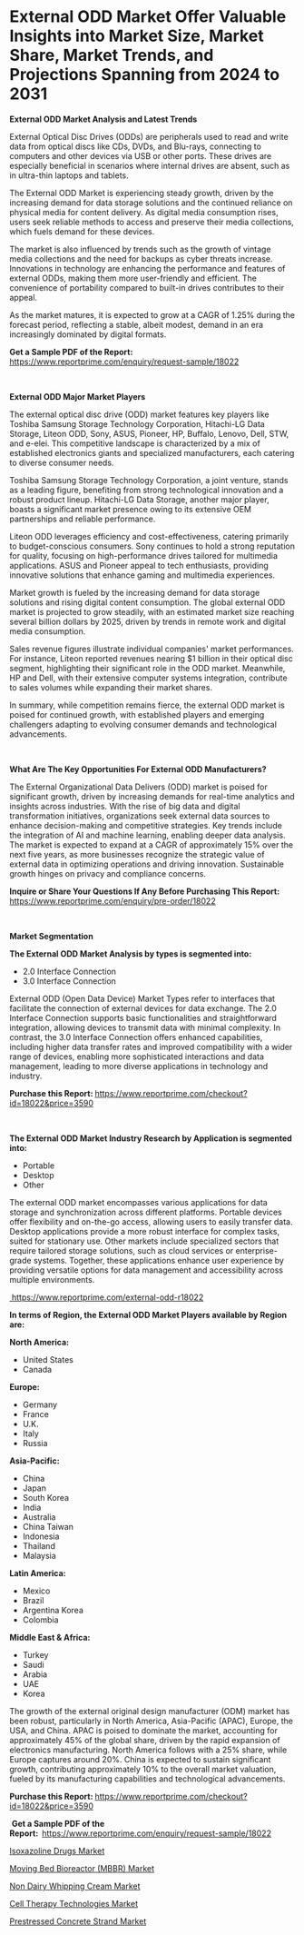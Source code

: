 <p><h1>External ODD Market Offer Valuable Insights into Market Size, Market Share, Market Trends, and Projections Spanning from 2024 to 2031</h1></p><p><strong>External ODD Market Analysis and Latest Trends</strong></p>
<p><p>External Optical Disc Drives (ODDs) are peripherals used to read and write data from optical discs like CDs, DVDs, and Blu-rays, connecting to computers and other devices via USB or other ports. These drives are especially beneficial in scenarios where internal drives are absent, such as in ultra-thin laptops and tablets.</p><p>The External ODD Market is experiencing steady growth, driven by the increasing demand for data storage solutions and the continued reliance on physical media for content delivery. As digital media consumption rises, users seek reliable methods to access and preserve their media collections, which fuels demand for these devices.</p><p>The market is also influenced by trends such as the growth of vintage media collections and the need for backups as cyber threats increase. Innovations in technology are enhancing the performance and features of external ODDs, making them more user-friendly and efficient. The convenience of portability compared to built-in drives contributes to their appeal.</p><p>As the market matures, it is expected to grow at a CAGR of 1.25% during the forecast period, reflecting a stable, albeit modest, demand in an era increasingly dominated by digital formats.</p></p>
<p><strong>Get a Sample PDF of the Report:&nbsp;</strong> <a href="https://www.reportprime.com/enquiry/request-sample/18022?utm_campaign=1091&utm_medium=2&utm_source=Github&utm_content=ia&utm_term=20112024&utm_id=external-odd">https://www.reportprime.com/enquiry/request-sample/18022</a></p>
<p>&nbsp;</p>
<p><strong>External ODD Major Market Players</strong></p>
<p><p>The external optical disc drive (ODD) market features key players like Toshiba Samsung Storage Technology Corporation, Hitachi-LG Data Storage, Liteon ODD, Sony, ASUS, Pioneer, HP, Buffalo, Lenovo, Dell, STW, and e-elei. This competitive landscape is characterized by a mix of established electronics giants and specialized manufacturers, each catering to diverse consumer needs.</p><p>Toshiba Samsung Storage Technology Corporation, a joint venture, stands as a leading figure, benefiting from strong technological innovation and a robust product lineup. Hitachi-LG Data Storage, another major player, boasts a significant market presence owing to its extensive OEM partnerships and reliable performance.</p><p>Liteon ODD leverages efficiency and cost-effectiveness, catering primarily to budget-conscious consumers. Sony continues to hold a strong reputation for quality, focusing on high-performance drives tailored for multimedia applications. ASUS and Pioneer appeal to tech enthusiasts, providing innovative solutions that enhance gaming and multimedia experiences.</p><p>Market growth is fueled by the increasing demand for data storage solutions and rising digital content consumption. The global external ODD market is projected to grow steadily, with an estimated market size reaching several billion dollars by 2025, driven by trends in remote work and digital media consumption.</p><p>Sales revenue figures illustrate individual companies' market performances. For instance, Liteon reported revenues nearing $1 billion in their optical disc segment, highlighting their significant role in the ODD market. Meanwhile, HP and Dell, with their extensive computer systems integration, contribute to sales volumes while expanding their market shares.</p><p>In summary, while competition remains fierce, the external ODD market is poised for continued growth, with established players and emerging challengers adapting to evolving consumer demands and technological advancements.</p></p>
<p>&nbsp;</p>
<p><strong>What Are The Key Opportunities For External ODD Manufacturers?</strong></p>
<p><p>The External Organizational Data Delivers (ODD) market is poised for significant growth, driven by increasing demands for real-time analytics and insights across industries. With the rise of big data and digital transformation initiatives, organizations seek external data sources to enhance decision-making and competitive strategies. Key trends include the integration of AI and machine learning, enabling deeper data analysis. The market is expected to expand at a CAGR of approximately 15% over the next five years, as more businesses recognize the strategic value of external data in optimizing operations and driving innovation. Sustainable growth hinges on privacy and compliance concerns.</p></p>
<p><strong>Inquire or Share Your Questions If Any Before Purchasing This Report:</strong> <a href="https://www.reportprime.com/enquiry/pre-order/18022?utm_campaign=1091&utm_medium=2&utm_source=Github&utm_content=ia&utm_term=20112024&utm_id=external-odd">https://www.reportprime.com/enquiry/pre-order/18022</a></p>
<p>&nbsp;</p>
<p><strong>Market Segmentation</strong></p>
<p><strong>The External ODD Market Analysis by types is segmented into:</strong></p>
<p><ul><li>2.0 Interface Connection</li><li>3.0 Interface Connection</li></ul></p>
<p><p>External ODD (Open Data Device) Market Types refer to interfaces that facilitate the connection of external devices for data exchange. The 2.0 Interface Connection supports basic functionalities and straightforward integration, allowing devices to transmit data with minimal complexity. In contrast, the 3.0 Interface Connection offers enhanced capabilities, including higher data transfer rates and improved compatibility with a wider range of devices, enabling more sophisticated interactions and data management, leading to more diverse applications in technology and industry.</p></p>
<p><strong>Purchase this Report:&nbsp;</strong><a href="https://www.reportprime.com/checkout?id=18022&price=3590&utm_campaign=1091&utm_medium=2&utm_source=Github&utm_content=ia&utm_term=20112024&utm_id=external-odd">https://www.reportprime.com/checkout?id=18022&price=3590</a></p>
<p>&nbsp;</p>
<p><strong>The External ODD Market Industry Research by Application is segmented into:</strong></p>
<p><ul><li>Portable</li><li>Desktop</li><li>Other</li></ul></p>
<p><p>The external ODD market encompasses various applications for data storage and synchronization across different platforms. Portable devices offer flexibility and on-the-go access, allowing users to easily transfer data. Desktop applications provide a more robust interface for complex tasks, suited for stationary use. Other markets include specialized sectors that require tailored storage solutions, such as cloud services or enterprise-grade systems. Together, these applications enhance user experience by providing versatile options for data management and accessibility across multiple environments.</p></p>
<p><a href="https://www.reportprime.com/external-odd-r18022?utm_campaign=1091&utm_medium=2&utm_source=Github&utm_content=ia&utm_term=20112024&utm_id=external-odd">&nbsp;https://www.reportprime.com/external-odd-r18022</a></p>
<p><strong>In terms of Region, the External ODD Market Players available by Region are:</strong></p>
<p>
    <p> <strong> North America: </strong>
        <ul>
            <li>United States</li>
            <li>Canada</li>
        </ul>
        </p> 
    <p> <strong> Europe: </strong>
        <ul>
            <li>Germany</li>
            <li>France</li>
            <li>U.K.</li>
            <li>Italy</li>
            <li>Russia</li>
        </ul>
        </p> 
    <p> <strong> Asia-Pacific: </strong>
        <ul>
            <li>China</li>
            <li>Japan</li>
            <li>South Korea</li>
            <li>India</li>
            <li>Australia</li>
            <li>China Taiwan</li>
            <li>Indonesia</li>
            <li>Thailand</li>
            <li>Malaysia</li>
        </ul>
        </p> 
    <p> <strong> Latin America: </strong>
        <ul>
            <li>Mexico</li>
            <li>Brazil</li>
            <li>Argentina Korea</li>
            <li>Colombia</li>
        </ul>
        </p> 
    <p> <strong> Middle East & Africa: </strong>
        <ul>
            <li>Turkey</li>
            <li>Saudi</li>
            <li>Arabia</li>
            <li>UAE</li>
            <li>Korea</li>
        </ul>
    </p>
    </p>
<p><p>The growth of the external original design manufacturer (ODM) market has been robust, particularly in North America, Asia-Pacific (APAC), Europe, the USA, and China. APAC is poised to dominate the market, accounting for approximately 45% of the global share, driven by the rapid expansion of electronics manufacturing. North America follows with a 25% share, while Europe captures around 20%. China is expected to sustain significant growth, contributing approximately 10% to the overall market valuation, fueled by its manufacturing capabilities and technological advancements.</p></p>
<p><strong>Purchase this Report: </strong><a href="https://www.reportprime.com/checkout?id=18022&price=3590&utm_campaign=1091&utm_medium=2&utm_source=Github&utm_content=ia&utm_term=20112024&utm_id=external-odd">https://www.reportprime.com/checkout?id=18022&price=3590</a></p>
<p>&nbsp;<strong>Get a Sample PDF of the Report:&nbsp;&nbsp;</strong><a href="https://www.reportprime.com/enquiry/request-sample/18022?utm_campaign=1091&utm_medium=2&utm_source=Github&utm_content=ia&utm_term=20112024&utm_id=external-odd">https://www.reportprime.com/enquiry/request-sample/18022</a></p>
<p><strong></strong></p>
<p><p><a href="https://issuu.com/reportprime-2/docs/isoxazoline-drugs-market-size-2030._630e4cf1210ece?utm_campaign=1091&utm_medium=2&utm_source=Github&utm_content=ia&utm_term=20112024&utm_id=external-odd">Isoxazoline Drugs Market</a></p><p><a href="https://issuu.com/reportprime-2/docs/moving-bed-bioreactor-mbbr-market-s_5829fc2264f4aa?utm_campaign=1091&utm_medium=2&utm_source=Github&utm_content=ia&utm_term=20112024&utm_id=external-odd">Moving Bed Bioreactor (MBBR) Market</a></p><p><a href="https://www.linkedin.com/pulse/global-non-dairy-whipping-cream-market-future-trends-segment-1adbf?utm_campaign=1091&utm_medium=2&utm_source=Github&utm_content=ia&utm_term=20112024&utm_id=external-odd">Non Dairy Whipping Cream Market</a></p><p><a href="https://www.linkedin.com/pulse/thorough-review-cell-therapy-technologies-market-size-share-86sdf?utm_campaign=1091&utm_medium=2&utm_source=Github&utm_content=ia&utm_term=20112024&utm_id=external-odd">Cell Therapy Technologies Market</a></p><p><a href="https://github.com/MariaWashington76/Market-Research-Report-List-1/blob/main/prestressed-concrete-strand-market.md?utm_campaign=1091&utm_medium=2&utm_source=Github&utm_content=ia&utm_term=20112024&utm_id=external-odd">Prestressed Concrete Strand Market</a></p></p>